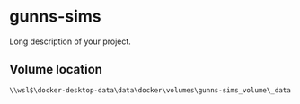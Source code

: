# gunns-sims

Long description of your project.

## Volume location

`\\wsl$\docker-desktop-data\data\docker\volumes\gunns-sims_volume\_data`
